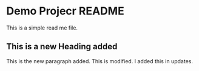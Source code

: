 # Demo Projecr README

This is a simple read me file.

## This is a new Heading added

This is the new paragraph added.
This is modified. I added this in updates.

